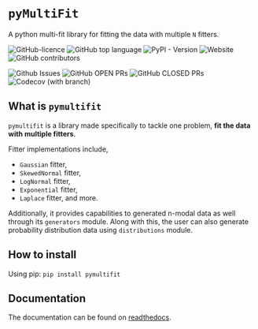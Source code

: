 # `pyMultiFit`

A python multi-fit library for fitting the data with multiple `N` fitters.

![GitHub-licence](https://img.shields.io/github/license/syedalimohsinbukhari/pymultifit?style=for-the-badge&color=darkblue)
![GitHub top language](https://img.shields.io/github/languages/top/syedalimohsinbukhari/pymultifit?color=lightgreen&style=for-the-badge)
![PyPI - Version](https://img.shields.io/pypi/v/pymultifit?style=for-the-badge&color=teal)
![Website](https://img.shields.io/website?url=https://pymultifit.readthedocs.io&style=for-the-badge&link=https://pymultifit.readthedocs.io)
![GitHub contributors](https://img.shields.io/github/contributors/syedalimohsinbukhari/pymultifit?color=gold&style=for-the-badge)

![Github Issues](https://img.shields.io/github/issues/syedalimohsinbukhari/pymultifit?color=orange&style=for-the-badge)
![GitHub OPEN PRs](https://img.shields.io/github/issues-pr/syedalimohsinbukhari/pymultifit?color=darkred&style=for-the-badge)
![GitHub CLOSED PRs](https://img.shields.io/github/issues-pr-closed/syedalimohsinbukhari/pymultifit?color=darkgreen&style=for-the-badge)
![Codecov (with branch)](https://img.shields.io/codecov/c/github/syedalimohsinbukhari/pymultifit/dev?style=for-the-badge)

## What is `pymultifit`

`pymultifit` is a library made specifically to tackle one problem, **fit the data with multiple fitters**.

Fitter implementations include,

- `Gaussian` fitter,
- `SkewedNormal` fitter,
- `LogNormal` fitter,
- `Exponential` fitter,
- `Laplace` fitter, and more.

Additionally, it provides capabilities to generated n-modal data as well through its `generators` module.
Along with this, the user can also generate probability distribution data using `distributions` module.

## How to install

Using pip: `pip install pymultifit`

## Documentation

The documentation can be found on [readthedocs](https://pymultifit.readthedocs.io/latest/).
